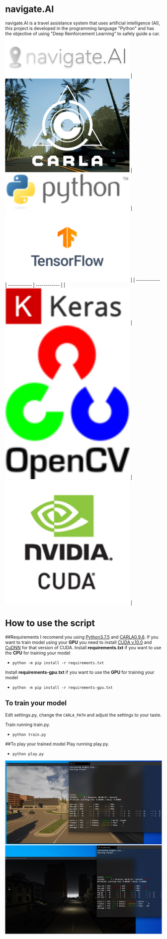 # navigate.AI
navigate.AI is a travel assistance system that uses artificial intelligence (AI), this project is developed in the programming language "Python" and has the objective of using "Deep Reinforcement Learning" to safely guide a car.
<img src="images/logo.png" width="400">
| <img src="images/carla.JPG" width="400"> | <img src="images/python.png" width="400"> | <img src="images/tensorflow.png" width="400"> |
| ------------ | ------------ | ------------ |
| <img src="images/keras.png" width="400"> | <img src="images/opencv.png" width="400"> | <img src="images/cuda.png" width="400"> |

# How to use the script
##Requirements
I recomend you using [Python3.7.5](https://www.python.org/downloads/release/python-375/ "Python3.7.5") and [CARLA0.9.8](https://github.com/carla-simulator/carla/releases/tag/0.9.8 "CARLA0.9.8").
If you want to train model using your **GPU** you need to install [CUDA v.10.0](https://developer.nvidia.com/cuda-10.0-download-archive "CUDA v.10.0") and [CuDNN](https://developer.nvidia.com/rdp/cudnn-archive "CuDNN") for that version of CUDA.
Install **requirements.txt** if you want to use the **CPU** for training your model
- `python -m pip install -r requirements.txt`

Install **requirements-gpu.txt** if you want to use the **GPU** for training your model
- `python -m pip install -r requirements-gpu.txt`
## To train your model
Edit settings.py, change the `CARLA_PATH` and adjust the settings to your taste.

Train running train.py.
- `python train.py`

##To play your trained model
Play running play.py.
- `python play.py`
<img src="images/carla1.JPG">
<img src="images/carla2.JPG">